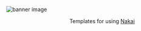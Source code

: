 ![banner image](https://cdn.mckayla.cloud/-/2d8051c1ce2f4fbd91eaf07df5661e25/Nakai-Banner.svg)

<p align="center">Templates for using <a href="https://github.com/aslilac/nakai">Nakai</a></p>
